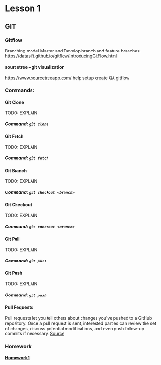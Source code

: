 # Lesson 1

## GIT
	
### Gitflow
Branching model
Master and Develop branch and feature branches. 
https://datasift.github.io/gitflow/IntroducingGitFlow.html

#### sourcetree – git visualization 
https://www.sourcetreeapp.com/
help setup create QA gitflow

### Commands:

#### Git Clone
TODO: EXPLAIN
##### Command: `git clone`

#### Git Fetch
TODO: EXPLAIN
##### Command: `git fetch`

#### Git Branch
TODO: EXPLAIN
##### Command: `git checkout <branch>`

#### Git Checkout 
TODO: EXPLAIN
##### Command: `git checkout <branch>`

#### Git Pull
TODO: EXPLAIN
##### Command: `git pull`

#### Git Push
TODO: EXPLAIN
##### Command: `git push`

#### Pull Requests
Pull requests let you tell others about changes you've pushed to a GitHub repository. Once a pull request is sent, interested parties can review the set of changes, discuss potential modifications, and even push follow-up commits if necessary. 
[Source](https://yangsu.github.io/pull-request-tutorial/)

### Homework

#### [Homework1](https://github.com/GroupCareTech/strax-qa/blob/lb-strax-aif/strax-aif-box/documentation/homework/homework1.md)

